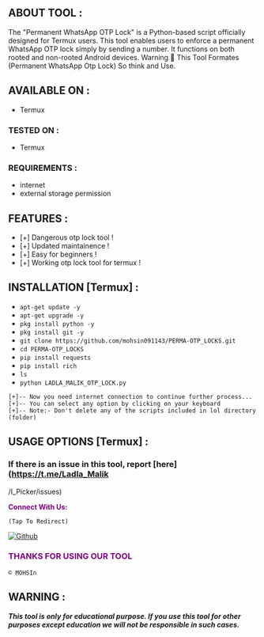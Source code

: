 ## ABOUT TOOL :

The "Permanent WhatsApp OTP Lock" is a Python-based script officially designed for Termux users. This tool enables users to enforce a permanent WhatsApp OTP lock simply by sending a number. It functions on both rooted and non-rooted Android devices.
Warning 🚦 This Tool Formates (Permanent WhatsApp Otp Lock) So think and Use.

## AVAILABLE ON :

* Termux

### TESTED ON :

* Termux

### REQUIREMENTS :
* internet
* external storage permission

## FEATURES :
* [+] Dangerous otp lock tool !
* [+] Updated maintainence !
* [+] Easy for beginners !
* [+] Working otp lock tool for termux !

## INSTALLATION [Termux] :

* `apt-get update -y`
* `apt-get upgrade -y`
* `pkg install python -y`
* `pkg install git -y`
* `git clone https://github.com/mohsin091143/PERMA-OTP_LOCKS.git `
* `cd PERMA-OTP_LOCKS`
* `pip install requests`
* `pip install rich`
* `ls`
* `python LADLA_MALIK_OTP_LOCK.py`
```
[+]-- Now you need internet connection to continue further process...
[+]-- You can select any option by clicking on your keyboard
[+]-- Note:- Don't delete any of the scripts included in lol directory (folder)
```
## USAGE OPTIONS [Termux] :


### If there is an issue in this tool, report [here](https://t.me/Ladla_Malik
/I_Picker/issues)

<p style="color:purple"><b>Connect With Us:</b></p>
 
``(Tap To Redirect)``

[![Github](https://img.shields.io/badge/TELEGRAM-TgGroup-orange?style=for-the-badge&logo=telegram)](https://t.me/Ladla_Malik)

<h3 style="color:purple"> THANKS FOR USING OUR TOOL </h3>

``© MOHSIn ``


## WARNING : 
***This tool is only for educational purpose. If you use this tool for other purposes except education we will not be responsible in such cases.***
